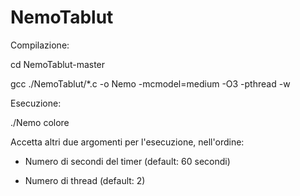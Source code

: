 # NemoTablut

Compilazione:

cd NemoTablut-master

gcc ./NemoTablut/*.c -o Nemo -mcmodel=medium -O3 -pthread -w



Esecuzione:

./Nemo colore

Accetta altri due argomenti per l'esecuzione, nell'ordine:

  - Numero di secondi del timer (default: 60 secondi)
  
  - Numero di thread (default: 2)
